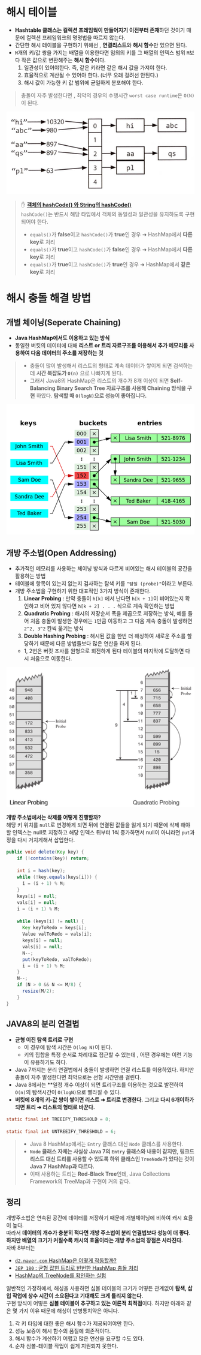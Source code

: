# **해시 테이블**
- **Hashtable 클래스는 컬렉션 프레임웍이 만들어지기 이전부터 존재**하던 것이기 때문에 컬렉션 프레임워크의 명명법을 따르지 않는다.
- 간단한 해시 테이블을 구현하기 위해선 , **연결리스트**와 **해시 함수**만 있으면 된다.
- `M`개의 키/값 쌍을 가지는 배열을 이용한다면 임의의 키를 그 배열의 인덱스 범위 `M`보다 작은 값으로 변환해주는 **해시 함수**이다.
    1. 일관성이 있어야한다. 즉, 같은 키라면 같은 해시 값을 가져야 한다.
    2. 효율적으로 계산될 수 있어야 한다. (너무 오래 걸려선 안된다.)
    3. 해시 값이 가능한 키 값 범위에 균일하게 분포해야 한다.

> 충돌이 자주 발생한다면 , 최악의 경우의 수행시간 `worst case runtime`은 `O(N)`이 된다.

![](imgs/HashTable.png)

> ✋ **[객체의 hashCode() 와 String의 hashCode()](https://brunch.co.kr/@mystoryg/133)**  
> `hashCode()`는 반드시 해당 타입에서 객체의 동일성과 일관성을 유지하도록 구현되어야 한다.  
> - `equals()`가 **false**이고 `hashCode()`가 **true**인 경우 ➜ HashMap에서 **다른 key**로 처리
> - `equals()`가 **true**이고 `hashCode()`가 **false**인 경우 ➜ HashMap에서 **다른 key**로 처리
> - `equals()`가 **true**이고 `hashCode()`가 **true**인 경우 ➜ HashMap에서 **같은 key**로 처리

# **해시 충돌 해결 방법**

## **개별 체이닝(Seperate Chaining)**
- **Java HashMap에서도 이용하고 있는 방식**
- 동일한 버킷의 데이터에 대해 **리스트 or 트리 자료구조를 이용해서 추가 메모리를 사용하여 다음 데이터의 주소를 저장하는 것**

> - 충돌이 많이 발생해서 리스트의 형태로 계속 데이터가 쌓이게 되면 검색하는데 **시간 복잡도가 `O(n)`** 으로 나빠지게 된다.
> - 그래서 Java8의 HashMap은 리스트의 개수가 8개 이상이 되면 **Self-Balancing Binary Search Tree 자료구조를 사용해 Chaining 방식을 구현** 하였다. **탐색할 때 `O(logN)`으로 성능이 좋아집니다.**

![](imgs/Chaining.png)

## **개방 주소법(Open Addressing)**
- 추가적인 메모리를 사용하는 체이닝 방식과 다르게 비어있는 해시 테이블의 공간을 활용하는 방법
- 테이블에 항목이 있는지 없는지 검사하는 탐색 키를 `"탐칠 (probe)"`이라고 부른다.
- 개방 주소법을 구현하기 위한 대표적인 3가지 방식이 존재한다.
    1. **Linear Probing** : 만약 충돌이 `h[k]` 에서 난다면 `h[k + 1]`이 비어있는지 확인하고 비어 있지 않다면 `h[k + 2] . . .` 식으로 계속 확인하는 방법
    2. **Quadratic Probing** : 해시의 저장순서 폭을 제곱으로 저장하는 방식, 예를 들어 처음 충돌이 발생한 경우에는 `1`만큼 이동하고 그 다음 계속 충돌이 발생하면 `2^2, 3^2` 칸씩 옮기는 방식
    3. **Double Hashing Probing** : 해시된 값을 한번 더 해싱하여 새로운 주소를 할당하기 때문에 다른 방법들보다 많은 연산을 하게 된다.
    - 1, 2번은 버킷 조사를 원형으로 회전하게 된다 테이블의 마지막에 도달하면 다시 처음으로 이동한다.

![](imgs/Probing.png)

**개방 주소법에서는 삭제를 어떻게 진행할까?**  
해당 키 위치를 `null`로 변경하게 되면 뒤에 연결된 값들을 잃게 되기 때문에 삭제 해야할 인덱스는 null로 지정하고 해당 인덱스 뒤부터 1씩 증가하면서 null이 아니라면 `put`과정을 다시 거치게해서 삽입한다.  
  
```java
public void delete(Key key) {
    if (!contains(key)) return;

    int i = hash(key);
    while (!key.equals(keys[i])) {
      i = (i + 1) % M;
    }
    keys[i] = null;
    vals[i] = null;
    i = (i + 1) % M;

    while (keys[i] != null) {
      Key keyToRedo = keys[i];
      Value valToRedo = vals[i];
      keys[i] = null;
      vals[i] = null;
      N--;
      put(keyToRedo, valToRedo);
      i = (i + 1) % M;
    }
    N--;
    if (N > 0 && N <= M/8) {
      resize(M/2);
    }
}
```

## **JAVA8의 분리 연결법**

- **균형 이진 탐색 트리로 구현**
  - 이 경우에 탐색 시간은 `O(log N)`이 된다.
  - 키의 집합을 특정 순서로 차례대로 접근할 수 있는데 , 어떤 경우에는 이런 기능이 유용하기도 하다.
- Java 7까지는 분리 연결법에서 충돌이 발생하면 연결 리스트를 이용하였다. 하지만 충돌이 자주 발생한다면 최악으로는 선형 시간만큼 걸린다.
- Java 8에서는 **일정 개수 이상이 되면 트리구조를 이용하는 것으로 발전하여 `O(n)`의 탐색시간이 `O(logN)`으로 빨라질 수 있다.
- **버킷에 8개의 키-값 쌍이 쌓이면 리스트 ➜ 트리로 변경한다.** 그리고 **다시 6개이하가 되면 트리 ➜ 리스트의 형태로 바꾼다.**

```java
static final int TREEIFY_THRESHOLD = 8;

static final int UNTREEIFY_THRESHOLD = 6;
```

> - Java 8 HashMap에서는 `Entry` 클래스 대신 `Node` 클래스를 사용한다.
> - **`Node` 클래스 자체는 사실상 Java 7의 `Entry` 클래스와 내용이 같지만, 링크드 리스트 대신 트리를 사용할 수 있도록 하위 클래스인 `TreeNode`가 있다는 것이 Java 7 HashMap과 다르다.**
> - 이때 사용하는 트리는 **Red-Black Tree**인데, Java Collections Framework의 TreeMap과 구현이 거의 같다.


## **정리**  

개방주소법은 연속된 공간에 데이터를 저장하기 때문에 개별체이닝에 비하여 캐시 효율이 높다.  
따라서 **데이터의 개수가 충분히 적다면 개방 주소법이 분리 연결법보다 성능이 더 좋다.**  
**하지만 배열의 크기가 커질수록 캐시의 효율이라는 개방 주소법의 장점은 사라진다.**  
자바 8부터는 
- [`d2.naver.com`  HashMap은 어떻게 작동할까?](https://d2.naver.com/helloworld/831311)
- [`JEP 180` : 균형 잡힌 트리로 빈번한 HashMap 충돌 처리 ](https://openjdk.org/jeps/180)
- [HashMap의 TreeNode를 확인하는 실험](https://johngrib.github.io/wiki/java/hashmap/#hashmap%EC%9D%98-treenode%EB%A5%BC-%ED%99%95%EC%9D%B8%ED%95%98%EB%8A%94-%EC%8B%A4%ED%97%98)

  
일반적인 가정하에서, 해싱을 사용하면 심볼 테이블의 크기가 어떻든 관계없이 **탐색, 삽입 작업에 상수 시간이 소요된다고 기대해도 크게 틀리지 않는다.**  
구현 방식이 어떻든 **심볼 테이블이 추구하고 있는 이론적 최적점**이다. 하지만 아래와 같은 몇 가지 이유 때문에 해싱이 만병통치약은 아니다.  
1. 각 키 타입에 대한 좋은 해시 함수가 제공되어야만 한다.
2. 성능 보증이 해시 함수의 품질에 의존적이다.
3. 해시 함수가 계산하기 어렵고 많은 연산을 요구할 수도 있다.
4. 순차 심볼-테이블 작업이 쉽게 지원되지 못한다.